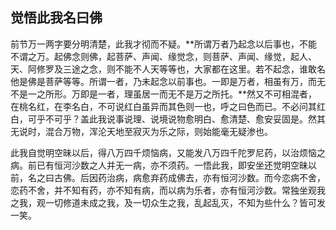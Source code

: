 ##  觉悟此我名曰佛

前节万一两字要分明清楚，此我才彻而不疑。**所谓万者乃起念以后事也，不能不谓之万。起佛念则佛，起菩萨、声闻、缘觉念，则菩萨、声闻、缘觉，起人、天、阿修罗及三途之念，则不能不人天等等也，大家都在这里。若不起念，谁敢名他是佛是菩萨等等。所谓一者，乃未起念以前事也。一即是万者，相虽有万，而无不是一之所形。万即是一者，理虽居一而无不是万之所托。**然又不可相混者，在桃名红，在李名白，不可说红白虽异而其色则一也，呼之曰色而已。不必问其红白，可乎不可乎？盖此我说事说理、说境说物愈明白、愈清楚、愈安妥固是。然其无说时，混合万物，浑沦天地至寂灭为乐之际，则始能毫无疑渗也。

此我自觉明空昧以后，得八万四千烦恼病，又能发八万四千陀罗尼药，以治烦恼之病。前已有恒河沙数之人并无一病，亦不须药。一悟此我，即安坐还觉明空昧以前，名之曰古佛。后因药治病，病愈弃药成佛去，亦有恒河沙数。而今恋病不舍，恋药不舍，并不知有药，亦不知有病，而以病为乐者，亦有恒河沙数。常独坐观我之我，观一切修道未成之我，及一切众生之我，乱起乱灭，不知为些什么？皆可发一笑。
